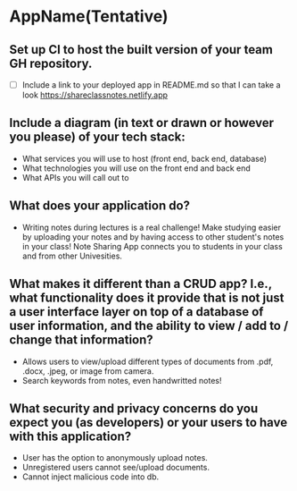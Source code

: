 # AppName(Tentative)

## Set up CI to host the built version of your team GH repository. 
 - [ ] Include a link to your deployed app in README.md so that I can take a look
 https://shareclassnotes.netlify.app

## Include a diagram (in text or drawn or however you please) of your tech stack:
 - What services you will use to host (front end, back end, database)
 - What technologies you will use on the front end and back end
 - What APIs you will call out to

## What does your application do?

- Writing notes during lectures is a real challenge! Make studying easier by uploading your notes and by having access to other student's notes in your class! Note Sharing App connects you to students in your class and from other Univesities.

## What makes it different than a CRUD app? I.e., what functionality does it provide that is not just a user interface layer on top of a database of user information, and the ability to view / add to / change that information?

- Allows users to view/upload different types of documents from .pdf, .docx, .jpeg, or image from camera.
- Search keywords from notes, even handwritted notes!

## What security and privacy concerns do you expect you (as developers) or your users to have with this application?
- User has the option to anonymously upload notes.
- Unregistered users cannot see/upload documents.
- Cannot inject malicious code into db.


<!-- ![](https://i.imgur.com/yJcQuWU.png)

![](https://i.imgur.com/2iLlxEi.png)

![](https://i.imgur.com/cdygEIC.png)
 -->
